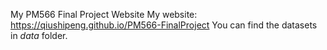 My PM566 Final Project Website
My website: https://qiushipeng.github.io/PM566-FinalProject
You can find the datasets in *data* folder.
